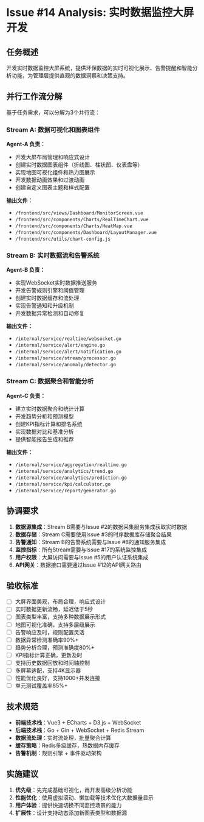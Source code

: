 # Issue #14 Analysis: 实时数据监控大屏开发

## 任务概述

开发实时数据监控大屏系统，提供环保数据的实时可视化展示、告警提醒和智能分析功能，为管理层提供直观的数据洞察和决策支持。

## 并行工作流分解

基于任务需求，可以分解为3个并行流：

### Stream A: 数据可视化和图表组件
**Agent-A 负责：**
- 开发大屏布局管理和响应式设计
- 创建实时数据图表组件（折线图、柱状图、仪表盘等）
- 实现地图可视化组件和热力图展示
- 开发数据动画效果和过渡动画
- 创建自定义图表主题和样式配置

**输出文件：**
- `/frontend/src/views/Dashboard/MonitorScreen.vue`
- `/frontend/src/components/Charts/RealTimeChart.vue`
- `/frontend/src/components/Charts/HeatMap.vue`
- `/frontend/src/components/Dashboard/LayoutManager.vue`
- `/frontend/src/utils/chart-config.js`

### Stream B: 实时数据流和告警系统
**Agent-B 负责：**
- 实现WebSocket实时数据推送服务
- 开发告警规则引擎和阈值管理
- 创建实时数据缓存和流处理
- 实现告警通知和升级机制
- 开发数据异常检测和自动修复

**输出文件：**
- `/internal/service/realtime/websocket.go`
- `/internal/service/alert/engine.go`
- `/internal/service/alert/notification.go`
- `/internal/service/stream/processor.go`
- `/internal/service/anomaly/detector.go`

### Stream C: 数据聚合和智能分析
**Agent-C 负责：**
- 建立实时数据聚合和统计计算
- 开发趋势分析和预测模型
- 创建KPI指标计算和排名系统
- 实现数据对比和基准分析
- 提供智能报告生成和推荐

**输出文件：**
- `/internal/service/aggregation/realtime.go`
- `/internal/service/analytics/trend.go`
- `/internal/service/analytics/prediction.go`
- `/internal/service/kpi/calculator.go`
- `/internal/service/report/generator.go`

## 协调要求

1. **数据源集成**：Stream B需要与Issue #2的数据采集服务集成获取实时数据
2. **数据存储**：Stream C需要使用Issue #3的时序数据库存储聚合结果
3. **告警通知**：Stream B的告警系统需要与Issue #8的通知服务集成
4. **监控指标**：所有Stream需要与Issue #17的系统监控集成
5. **用户权限**：大屏访问需要与Issue #5的用户认证系统集成
6. **API网关**：数据接口需要通过Issue #12的API网关路由

## 验收标准

- [ ] 大屏界面美观，布局合理，响应式设计
- [ ] 实时数据更新流畅，延迟低于5秒
- [ ] 图表类型丰富，支持多种数据展示形式
- [ ] 地图可视化准确，支持多层级展示
- [ ] 告警响应及时，规则配置灵活
- [ ] 数据异常检测准确率90%+
- [ ] 趋势分析合理，预测准确度80%+
- [ ] KPI指标计算正确，更新及时
- [ ] 支持历史数据回放和时间轴控制
- [ ] 多屏幕适配，支持4K显示器
- [ ] 性能优化良好，支持1000+并发连接
- [ ] 单元测试覆盖率85%+

## 技术规范

- **前端技术栈**：Vue3 + ECharts + D3.js + WebSocket
- **后端技术栈**：Go + Gin + WebSocket + Redis Stream
- **数据流处理**：实时流处理，批量聚合计算
- **缓存策略**：Redis多级缓存，热数据内存缓存
- **告警机制**：规则引擎 + 事件驱动架构

## 实施建议

1. **优先级**：先完成基础可视化，再开发高级分析功能
2. **性能优化**：使用虚拟滚动、懒加载等技术优化大数据量显示
3. **用户体验**：提供快速切换不同监控场景的能力
4. **扩展性**：设计支持动态添加新图表类型和数据源